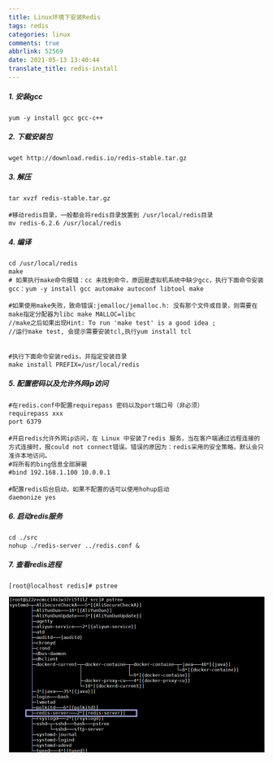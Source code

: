 ```yaml
---
title: Linux环境下安装Redis
tags: redis
categories: linux
comments: true
abbrlink: 52569
date: 2021-05-13 13:40:44
translate_title: redis-install
---
```

#####  1. 安装gcc
   ```shell
   yum -y install gcc gcc-c++
   ```
##### 2. 下载安装包
   ```shell
   wget http://download.redis.io/redis-stable.tar.gz 
   ```
##### 3. 解压

   ```shell
   tar xvzf redis-stable.tar.gz
   
   #移动redis目录，一般都会将redis目录放置到 /usr/local/redis目录
   mv redis-6.2.6 /usr/local/redis
   ```
#####    4. 编译

   ```shell
   cd /usr/local/redis
   make
   # 如果执行make命令报错：cc 未找到命令，原因是虚拟机系统中缺少gcc，执行下面命令安装gcc：yum -y install gcc automake autoconf libtool make
   
   #如果使用make失败，致命错误:jemalloc/jemalloc.h: 没有那个文件或目录，则需要在make指定分配器为libc make MALLOC=libc
   //make之后如果出现Hint: To run 'make test' is a good idea ;
   //运行make test, 会提示需要安装tcl,执行yum install tcl
   
   
   #执行下面命令安装redis，并指定安装目录
   make install PREFIX=/usr/local/redis
   ```

##### 5. 配置密码以及允许外网ip访问

   ```properties
   #在redis.conf中配置requirepass 密码以及port端口号（非必须）
   requirepass xxx
   port 6379 
   
   #开启redis允许外网ip访问，在 Linux 中安装了redis 服务，当在客户端通过远程连接的方式连接时，报could not connect错误。错误的原因为：redis采用的安全策略，默认会只准许本地访问。
   #将所有的bing信息全部屏蔽
   #bind 192.168.1.100 10.0.0.1
   
   #配置redis后台启动，如果不配置的话可以使用hohup启动
   daemonize yes
   ```
##### 6. 启动redis服务
   ```shell
   cd ./src
   nohup ./redis-server ../redis.conf &
   ```
##### 7. 查看redis进程
   ```shell
   [root@localhost redis]# pstree
   ```
   ![image-20201210103251475](./redis_install/image-20201201155441018.png)